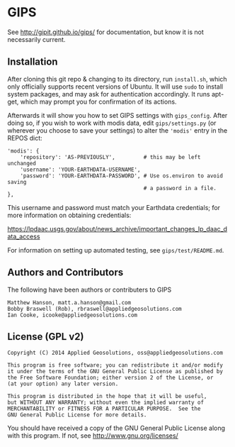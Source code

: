 # GIPS

See http://gipit.github.io/gips/ for documentation, but know it is not
necessarily current.

## Installation

After cloning this git repo & changing to its directory, run `install.sh`,
which only officially supports recent versions of Ubuntu.  It will use `sudo`
to install system packages, and may ask for authentication accordingly.  It
runs apt-get, which may prompt you for confirmation of its actions.

Afterwards it will show you how to set GIPS settings with `gips_config`.  After
doing so, if you wish to work with modis data, edit `gips/settings.py` (or
wherever you choose to save your settings) to alter the `'modis'` entry in the
REPOS dict:

```
'modis': {
    'repository': 'AS-PREVIOUSLY',         # this may be left unchanged
    'username': 'YOUR-EARTHDATA-USERNAME',
    'password': 'YOUR-EARTHDATA-PASSWORD', # Use os.environ to avoid saving
                                           # a password in a file.
},
```

This username and password must match your Earthdata credentials; for more
information on obtaining credentials:

https://lpdaac.usgs.gov/about/news_archive/important_changes_lp_daac_data_access

For information on setting up automated testing, see `gips/test/README.md`.

## Authors and Contributors
The following have been authors or contributers to GIPS

    Matthew Hanson, matt.a.hanson@gmail.com
    Bobby Braswell (Rob), rbraswell@appliedgeosolutions.com
    Ian Cooke, icooke@appliedgeosolutions.com

## License (GPL v2)

    Copyright (C) 2014 Applied Geosolutions, oss@appliedgeosolutions.com

    This program is free software; you can redistribute it and/or modify
    it under the terms of the GNU General Public License as published by
    the Free Software Foundation; either version 2 of the License, or
    (at your option) any later version.

    This program is distributed in the hope that it will be useful,
    but WITHOUT ANY WARRANTY; without even the implied warranty of
    MERCHANTABILITY or FITNESS FOR A PARTICULAR PURPOSE.  See the
    GNU General Public License for more details.

   You should have received a copy of the GNU General Public License
   along with this program. If not, see <http://www.gnu.org/licenses/>

